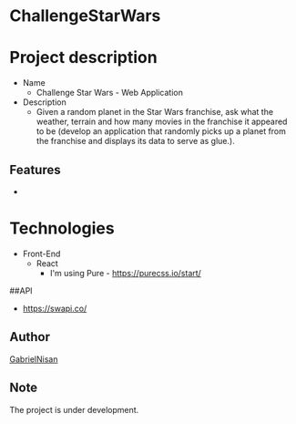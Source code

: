 # ChallengeStarWars

# Project description
 * Name
    * Challenge Star Wars - Web Application
 * Description
    * Given a random planet in the Star Wars franchise, ask what the weather, terrain and how many movies in the franchise it appeared to be
    (develop an application that randomly picks up a planet from the franchise and displays its data to serve as glue.). 

## Features
   * 

# Technologies

  * Front-End
    * React
        * I'm using Pure - https://purecss.io/start/

##API
* https://swapi.co/

## Author
[GabrielNisan](https://github.com/GabrielNisan)

## Note
The project is under development.
